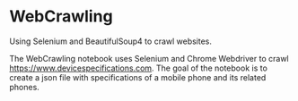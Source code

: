 # WebCrawling
Using Selenium and BeautifulSoup4 to crawl websites.

The WebCrawling notebook uses Selenium and Chrome Webdriver to crawl https://www.devicespecifications.com. The goal of the notebook is to create a json file with specifications of a mobile phone and its related phones.
